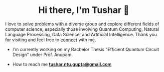 <h1 align="center">Hi there, I'm Tushar 👋</h1>

I love to solve problems with a diverse group and explore different fields of computer science, especially those involving Quantum Computing, Natural Language Processing, Data Science, and Artificial Intelligence. Thank you for visiting and feel free to <a href="https://www.linkedin.com/in/tushargupta19/">connect</a> with me. 


- I’m currently working on my Bachelor Thesis "Efficient Quantum Circuit Design" under Prof. Anupam.

- How to reach me **tushar.ntu.gupta@gmail.com**  
